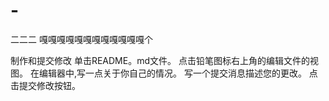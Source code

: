 # -
二二二
嘎嘎嘎嘎嘎嘎嘎嘎嘎嘎嘎嘎个

制作和提交修改
单击README。md文件。
点击铅笔图标右上角的编辑文件的视图。
在编辑器中,写一点关于你自己的情况。
写一个提交消息描述您的更改。
点击提交修改按钮。
